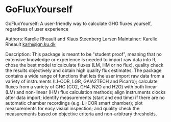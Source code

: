 # GoFluxYourself
GoFluxYourself: A user-friendly way to calculate GHG fluxes yourself, regardless of user experience

Authors: Karelle Rheault and Klaus Steenberg Larsen
Maintainer: Karelle Rheault <karh@ign.ku.dk>

Description: This package is meant to be "student proof", meaning that no extensive knowledge or experience is needed to import raw data into R, chose the best model to calculate fluxes (LM, HM or no flux), quality check the results objectively and obtain high quality flux estimates.
    The package contains a wide range of functions that lets the user import raw data from a variety of instruments (LI-COR, LGR, GAIA2TECH and Picarro); calculate fluxes from a variety of GHG (CO2, CH4, N2O and H2O) with both linear (LM) and non-linear (HM) flux calculation methods; align instruments clocks after data import; identify measurements (start and end time) if there are no automatic chamber recordings (e.g. LI-COR smart chamber); plot measurements for easy visual inspection; and quality check the measurements based on objective criteria and non-arbitrary thresholds.
